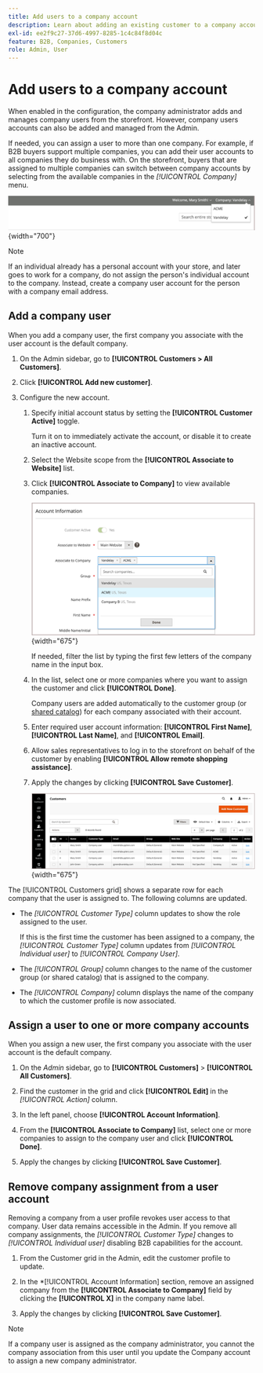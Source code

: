 ```yaml
---
title: Add users to a company account
description: Learn about adding an existing customer to a company account.
exl-id: ee2f9c27-37d6-4997-8285-1c4c84f8d04c
feature: B2B, Companies, Customers
role: Admin, User
---
```

# Add users to a company account

When enabled in the configuration, the company administrator adds and manages company users from the storefront. However, company users accounts can also be added and managed from the Admin.

If needed, you can assign a user to more than one company. For example, if B2B buyers support multiple companies, you can add their user accounts to all companies they do business with. On the storefront, buyers that are assigned to multiple companies can switch between company accounts by selecting from the available companies in the *[!UICONTROL Company]* menu.

![Associate to Company](./assets/company-assign-multi-switcher.png){width="700"}

>[!NOTE]
>
>If an individual already has a personal account with your store, and later goes to work for a company, do not assign the person's individual account to the company. Instead, create a company user account for the person with a company email address.

## Add a company user

When you add a company user, the first company you associate with the user account is the default company.

1. On the Admin sidebar, go to **[!UICONTROL Customers > All Customers]**.

1. Click **[!UICONTROL Add new customer]**.

1. Configure the new account.

   1. Specify initial account status by setting the **[!UICONTROL Customer Active]** toggle.

      Turn it on to immediately activate the account, or disable it to create an inactive account.

   1. Select the Website scope from the **[!UICONTROL Associate to Website]** list.

   1. Click **[!UICONTROL Associate to Company]** to view available companies.

      ![Associate to Company](./assets/company-assign-customer-account.png){width="675"}

      If needed, filter the list by typing the first few letters of the company name in the input box.

   1. In the list, select one or more companies where you want to assign the customer and click **[!UICONTROL Done]**.

      Company users are added automatically to the customer group (or [shared catalog](catalog-shared.md)) for each company associated with their account.

   1. Enter required user account information: **[!UICONTROL First Name]**, **[!UICONTROL Last Name]**, and **[!UICONTROL Email]**.

   1. Allow sales representatives to log in to the storefront on behalf of the customer by enabling **[!UICONTROL Allow remote shopping assistance]**.

   1. Apply the changes by clicking **[!UICONTROL Save Customer]**.

      ![Customer grid with company assignments](./assets/company-assign-user-assignments.png){width="675"}

The [!UICONTROL Customers grid] shows a separate row for each company that the user is assigned to. The following columns are updated.

- The _[!UICONTROL Customer Type]_ column updates to show the role assigned to the user.

  If this is the first time the customer has been assigned to a company, the _[!UICONTROL Customer Type]_ column updates from _[!UICONTROL Individual user]_ to _[!UICONTROL Company User]_.

- The _[!UICONTROL Group]_ column changes to the name of the customer group (or shared catalog) that is assigned to the company.

- The _[!UICONTROL Company]_ column displays the name of the company to which the customer profile is now associated.

## Assign a user to one or more company accounts

When you assign a new user, the first company you associate with the user account is the default company.

1. On the _Admin_ sidebar, go to **[!UICONTROL Customers]** > **[!UICONTROL All Customers]**.

1. Find the customer in the grid and click **[!UICONTROL Edit]** in the _[!UICONTROL Action]_ column.

1. In the left panel, choose **[!UICONTROL Account Information]**.

1. From the **[!UICONTROL Associate to Company]** list, select one or more companies to assign to the company user and click **[!UICONTROL Done]**.

1. Apply the changes by clicking **[!UICONTROL Save Customer]**.

## Remove company assignment from a user account

Removing a company from a user profile revokes user access to that company. User data remains accessible in the Admin. If you remove all company assignments, the _[!UICONTROL Customer Type]_ changes to *[!UICONTROL Individual user]* disabling B2B capabilities for the account.

1. From the Customer grid in the Admin, edit the customer profile to update.

1. In the *[!UICONTROL Account Information] section, remove an assigned company from the **[!UICONTROL Associate to Company]** field by clicking the **[!UICONTROL X]** in the company name label.

1. Apply the changes by clicking **[!UICONTROL Save Customer]**.

>[!NOTE]
>
>If a company user is assigned as the company administrator, you cannot  the company association from this user until you update the Company account to assign a new company administrator.
